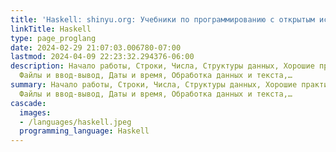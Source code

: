 ```yaml
---
title: 'Haskell: shinyu.org: Учебники по программированию с открытым исходным кодом'
linkTitle: Haskell
type: page_proglang
date: 2024-02-29 21:07:03.006780-07:00
lastmod: 2024-04-09 22:23:32.294376-06:00
description: Начало работы, Строки, Числа, Структуры данных, Хорошие практики программирования,
  Файлы и ввод-вывод, Даты и время, Обработка данных и текста,…
summary: Начало работы, Строки, Числа, Структуры данных, Хорошие практики программирования,
  Файлы и ввод-вывод, Даты и время, Обработка данных и текста,…
cascade:
  images:
  - /languages/haskell.jpeg
  programming_language: Haskell
---
```

